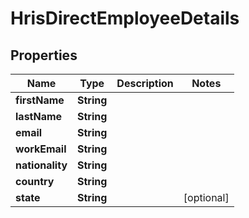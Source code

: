 

# HrisDirectEmployeeDetails


## Properties

| Name | Type | Description | Notes |
|------------ | ------------- | ------------- | -------------|
|**firstName** | **String** |  |  |
|**lastName** | **String** |  |  |
|**email** | **String** |  |  |
|**workEmail** | **String** |  |  |
|**nationality** | **String** |  |  |
|**country** | **String** |  |  |
|**state** | **String** |  |  [optional] |



